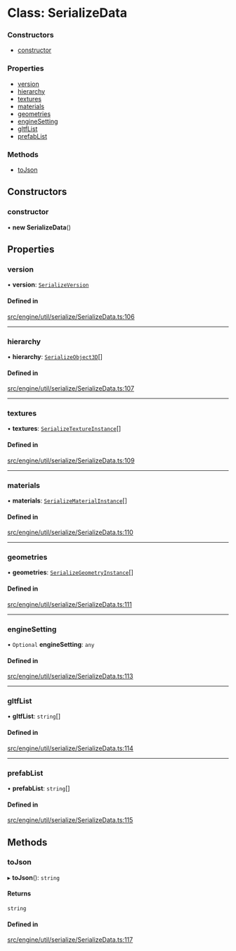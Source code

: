 # Class: SerializeData


### Constructors

- [constructor](SerializeData.md#constructor)

### Properties

- [version](SerializeData.md#version)
- [hierarchy](SerializeData.md#hierarchy)
- [textures](SerializeData.md#textures)
- [materials](SerializeData.md#materials)
- [geometries](SerializeData.md#geometries)
- [engineSetting](SerializeData.md#enginesetting)
- [gltfList](SerializeData.md#gltflist)
- [prefabList](SerializeData.md#prefablist)

### Methods

- [toJson](SerializeData.md#tojson)

## Constructors

### constructor

• **new SerializeData**()

## Properties

### version

• **version**: [`SerializeVersion`](SerializeVersion.md)

#### Defined in

[src/engine/util/serialize/SerializeData.ts:106](https://github.com/Orillusion/orillusion/blob/main/src/engine/util/serialize/SerializeData.ts#L106)

___

### hierarchy

• **hierarchy**: [`SerializeObject3D`](SerializeObject3D.md)[]

#### Defined in

[src/engine/util/serialize/SerializeData.ts:107](https://github.com/Orillusion/orillusion/blob/main/src/engine/util/serialize/SerializeData.ts#L107)

___

### textures

• **textures**: [`SerializeTextureInstance`](SerializeTextureInstance.md)[]

#### Defined in

[src/engine/util/serialize/SerializeData.ts:109](https://github.com/Orillusion/orillusion/blob/main/src/engine/util/serialize/SerializeData.ts#L109)

___

### materials

• **materials**: [`SerializeMaterialInstance`](SerializeMaterialInstance.md)[]

#### Defined in

[src/engine/util/serialize/SerializeData.ts:110](https://github.com/Orillusion/orillusion/blob/main/src/engine/util/serialize/SerializeData.ts#L110)

___

### geometries

• **geometries**: [`SerializeGeometryInstance`](SerializeGeometryInstance.md)[]

#### Defined in

[src/engine/util/serialize/SerializeData.ts:111](https://github.com/Orillusion/orillusion/blob/main/src/engine/util/serialize/SerializeData.ts#L111)

___

### engineSetting

• `Optional` **engineSetting**: `any`

#### Defined in

[src/engine/util/serialize/SerializeData.ts:113](https://github.com/Orillusion/orillusion/blob/main/src/engine/util/serialize/SerializeData.ts#L113)

___

### gltfList

• **gltfList**: `string`[]

#### Defined in

[src/engine/util/serialize/SerializeData.ts:114](https://github.com/Orillusion/orillusion/blob/main/src/engine/util/serialize/SerializeData.ts#L114)

___

### prefabList

• **prefabList**: `string`[]

#### Defined in

[src/engine/util/serialize/SerializeData.ts:115](https://github.com/Orillusion/orillusion/blob/main/src/engine/util/serialize/SerializeData.ts#L115)

## Methods

### toJson

▸ **toJson**(): `string`

#### Returns

`string`

#### Defined in

[src/engine/util/serialize/SerializeData.ts:117](https://github.com/Orillusion/orillusion/blob/main/src/engine/util/serialize/SerializeData.ts#L117)
